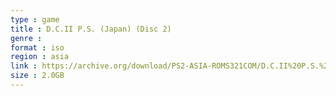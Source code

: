 ```yaml
---
type : game
title : D.C.II P.S. (Japan) (Disc 2)
genre : 
format : iso
region : asia
link : https://archive.org/download/PS2-ASIA-ROMS321COM/D.C.II%20P.S.%20%28Japan%29%20%28Disc%202%29.7z
size : 2.0GB
---
```

